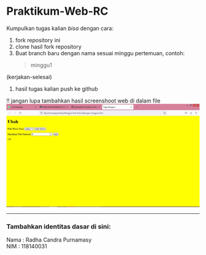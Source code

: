 # Praktikum-Web-RC
Kumpulkan tugas kalian _bisa_ dengan cara: 
1. fork repository ini 
2. clone hasil fork repository
3. Buat branch baru dengan nama sesuai minggu pertemuan, contoh:
    > minggu1
 
 (kerjakan-selesai) 
1. hasil tugas kalian push ke github

:bangbang:
jangan lupa tambahkan hasil screenshoot web di dalam file
![image](https://github.com/Radha060301/Praktikum-Web-RC/blob/Minggu3/Minggu3%20Prak%20Pemweb/hasil%20minggu%203.JPG)
<hr>

### Tambahkan identitas dasar di sini: 

Nama  : Radha Candra Purnamasy
<br>
NIM   : 118140031
